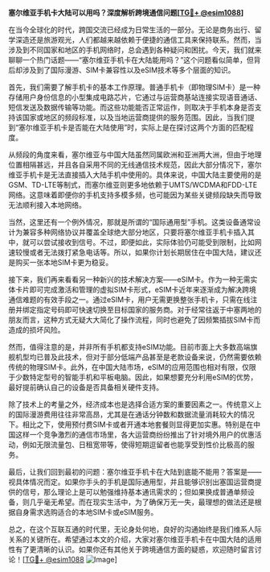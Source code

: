 **塞尔维亚手机卡大陆可以用吗？深度解析跨境通信问题[[TG💪+ @esim1088](https://t.me/s/esim1088)]**

在当今全球化的时代，跨国交流已经成为日常生活的一部分。无论是商务出行、留学深造还是旅游观光，人们都越来越依赖于便捷的通信工具来保持联系。然而，当涉及到不同国家和地区的手机网络时，总会遇到各种疑问和困扰。今天，我们就来聊聊一个热门话题——“塞尔维亚手机卡在大陆能用吗？”这个问题看似简单，但背后却涉及到了国际漫游、SIM卡兼容性以及eSIM技术等多个层面的知识。

首先，我们需要了解手机卡的基本工作原理。普通手机卡（即物理SIM卡）是一种存储用户身份信息的小型集成电路芯片，它通过与运营商基站连接实现语音通话、短信发送及数据传输等功能。而这些功能能否正常运作，则取决于手机本身是否支持该国家或地区的频段标准，以及当地运营商提供的服务范围。因此，当我们提到“塞尔维亚手机卡是否能在大陆使用”时，实际上是在探讨这两个方面的匹配程度。

从频段的角度来看，塞尔维亚与中国大陆虽然同属欧洲和亚洲两大洲，但由于地理位置相隔甚远，并且各自采用不同的无线通信技术规范，因此大部分情况下，塞尔维亚手机卡是无法直接插入大陆手机中使用的。具体来说，中国大陆主要使用的是GSM、TD-LTE等制式，而塞尔维亚则更多地依赖于UMTS/WCDMA和FDD-LTE网络。这意味着即便你的手机支持多模多频，也可能因为某些关键频段缺失而导致无法顺利接入本地网络。

当然，这里还有一个例外情况，那就是所谓的“国际通用型”手机。这类设备通常设计为兼容多种网络协议并覆盖全球绝大部分地区，只要将塞尔维亚手机卡插入其中，就可以尝试接收到信号。不过，即便如此，实际体验仍可能受到限制，比如网速较慢或者无法拨打紧急电话等。所以，如果你计划长期居住在中国大陆，建议还是购买一张本地SIM卡更为稳妥。

接下来，我们再来看看另一种新兴的技术解决方案——eSIM卡。作为一种无需实体卡片即可完成激活和管理的虚拟SIM卡形式，eSIM卡近年来逐渐成为解决跨境通信难题的有效手段之一。通过eSIM卡，用户无需更换整张手机卡，只需在线注册并绑定指定号码即可快速切换至目标国家的服务商。对于经常往返于中塞两地的朋友而言，这种方式无疑大大简化了操作流程，同时也避免了因频繁插拔SIM卡而造成的损坏风险。

然而，值得注意的是，并非所有手机都支持eSIM功能。目前市面上大多数高端旗舰机型均已普及此技术，但对于部分低端产品甚至是老款设备来说，仍然需要依赖传统的物理SIM卡。此外，在中国大陆市场，eSIM的应用范围也相对有限，仅限于少数特定型号的智能手机和平板电脑。因此，如果想要充分利用eSIM的优势，最好提前确认自己的设备是否具备相关硬件支持。

除了技术上的考量之外，经济成本也是选择合适方案的重要因素之一。传统意义上的国际漫游费用往往非常高昂，尤其是在通话分钟数和数据流量消耗较大的情况下。相比之下，使用预付费SIM卡或者开通本地套餐则显得更加实惠。特别是在中国这样一个竞争激烈的通信市场里，各大运营商纷纷推出了针对境外用户的优惠活动，例如无限流量包、日租宽带等，使得短期逗留者也能享受到性价比极高的服务。

最后，让我们回到最初的问题：塞尔维亚手机卡在大陆到底能不能用？答案是——视具体情况而定。如果你手头的手机是国际通用型，并且能够识别出塞国运营商提供的信号，那么理论上是可以勉强维持基本通讯需求的；但如果换成普通单频设备，则几乎毫无希望。而在现实生活中，为了确保万无一失，最理想的做法还是根据自身需求选购适合的本地SIM卡或eSIM服务。

总之，在这个互联互通的时代里，无论身处何地，良好的沟通始终是我们维系人际关系的关键所在。希望通过本文的介绍，大家对塞尔维亚手机卡在中国大陆的适用性有了更清晰的认识。如果你还有其他关于跨境通信方面的疑惑，欢迎随时留言讨论！[[TG💪+ @esim1088](https://t.me/s/esim1088) ![Image](https://i.postimg.cc/4NQfJmqS/Snipaste-2025-05-13-00-14-12.png)]
